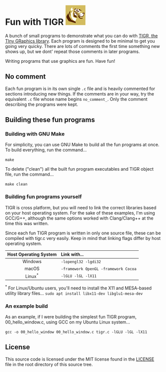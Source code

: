 # Fun with TIGR ![Logo](assets/fun_with_tigr.png)
A bunch of small programs to demonstrate what you can do with
[TIGR, the TIny GRaphics library](https://github.com/erkkah/tigr).
Each program is designed to be minimal to get you going
very quicky.  There are lots of comments the first time something new shows
up, but we dont' repeat those comments in later programs.

Writing programs that use graphics are fun.  Have fun!

## No comment

Each fun program is in its own single `.c` file and is heavily
commented for sections introducing new things.  If the comments are
in your way, try the equivalent `.c` file whose name begins `no_comment_`.
Only the comment describing the programs were kept.

## Building these fun programs

### Building with GNU Make

For simplicity, you can use GNU Make to build all the fun programs at once.
To build everything, run the command...

```make```

To delete ("clean") all the built fun program executables and TIGR
object file, run the command...

```make clean```

### Building fun programs yourself

TIGR is cross platform, but you will need to link the correct libraries
based on your host operating system.  For the sake of these examples, I'm
using GCC/G++, although the same options worked with Clang/Clang++ at the
time this was written.

Since each fun TIGR program is written in only one source file, these can be
compiled with tigr.c very easily.  Keep in mind that linking flags differ
by host operating system.

| **Host Operating System** | **Link with...** |
| :---: | :--- |
| Windows | `-lopengl32 -lgdi32` |
| macOS | `-framework OpenGL -framework Cocoa` |
| Linux<sup>*</sup> | `-lGLU -lGL -lX11` |

<sup>*</sup> For Linux/Ubuntu users, you'll need to install the X11 and
MESA-based utility library files... `sudo apt install libx11-dev
libglu1-mesa-dev`

### An example build

As an example, if I were building the simplest fun TIGR program,
00_hello_window.c, using GCC on my Ubuntu Linux system...

```gcc -o 00_hello_window 00_hello_window.c tigr.c -lGLU -lGL -lX11```

## License
This source code is licensed under the MIT license found in the
[LICENSE](LICENSE) file in the root directory of this source tree.
